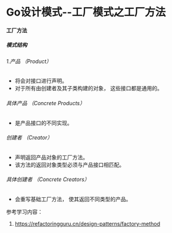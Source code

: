 # Go设计模式--工厂模式之工厂方法

#### 工厂方法
##### 模式结构

###### 1.产品 （Product） 
+ 将会对接口进行声明。 
+ 对于所有由创建者及其子类构建的对象， 这些接口都是通用的。 
###### 具体产品 （Concrete Products） 
+ 是产品接口的不同实现。 
###### 创建者 （Creator） 
+ 声明返回产品对象的工厂方法。 
+ 该方法的返回对象类型必须与产品接口相匹配。 
###### 具体创建者 （Concrete Creators） 
+ 会重写基础工厂方法， 使其返回不同类型的产品。

参考学习内容：
1. https://refactoringguru.cn/design-patterns/factory-method